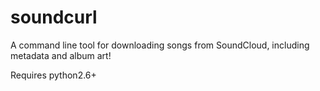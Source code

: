 soundcurl
=========

A command line tool for downloading songs from SoundCloud, including metadata and album art!

Requires python2.6+

